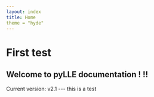 ```yaml
---
layout: index
title: Home
theme = "hyde"
---
```


# First test

## Welcome to pyLLE documentation ! !! 

Current version: v2.1 --- this is a test


